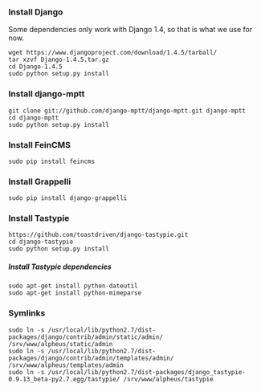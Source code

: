 ### Install Django
Some dependencies only work with Django 1.4, so that is what we use for now.

    wget https://www.djangoproject.com/download/1.4.5/tarball/
    tar xzvf Django-1.4.5.tar.gz
    cd Django-1.4.5
    sudo python setup.py install

### Install django-mptt
    git clone git://github.com/django-mptt/django-mptt.git django-mptt
    cd django-mptt
    sudo python setup.py install

### Install FeinCMS
    sudo pip install feincms

### Install Grappelli
    sudo pip install django-grappelli

### Install Tastypie
    https://github.com/toastdriven/django-tastypie.git
    cd django-tastypie
    sudo python setup.py install

##### Install Tastypie dependencies
    sudo apt-get install python-dateutil
    sudo apt-get install python-mimeparse

### Symlinks
    sudo ln -s /usr/local/lib/python2.7/dist-packages/django/contrib/admin/static/admin/ /srv/www/alpheus/static/admin
    sudo ln -s /usr/local/lib/python2.7/dist-packages/django/contrib/admin/templates/admin/ /srv/www/alpheus/templates/admin
    sudo ln -s /usr/local/lib/python2.7/dist-packages/django_tastypie-0.9.13_beta-py2.7.egg/tastypie/ /srv/www/alpheus/tastypie
